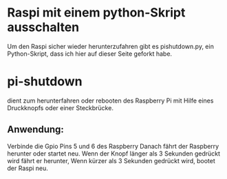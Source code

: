 # Raspi mit einem python-Skript ausschalten
Um den Raspi sicher wieder herunterzufahren gibt es
pishutdown.py, ein Python-Skript, dass ich hier auf dieser
Seite geforkt habe.

pi-shutdown
===========

dient zum herunterfahren oder rebooten des Raspberry Pi mit Hilfe 
eines Druckknopfs oder einer Steckbrücke. 

## Anwendung:
Verbinde die Gpio Pins 5 und 6 des Raspberry Danach fährt der 
Raspberry herunter oder startet neu. Wenn der Knopf länger als 
3 Sekunden gedrückt wird fährt er herunter, Wenn kürzer als 3 Sekunden 
gedrückt wird, bootet der Raspi neu.
